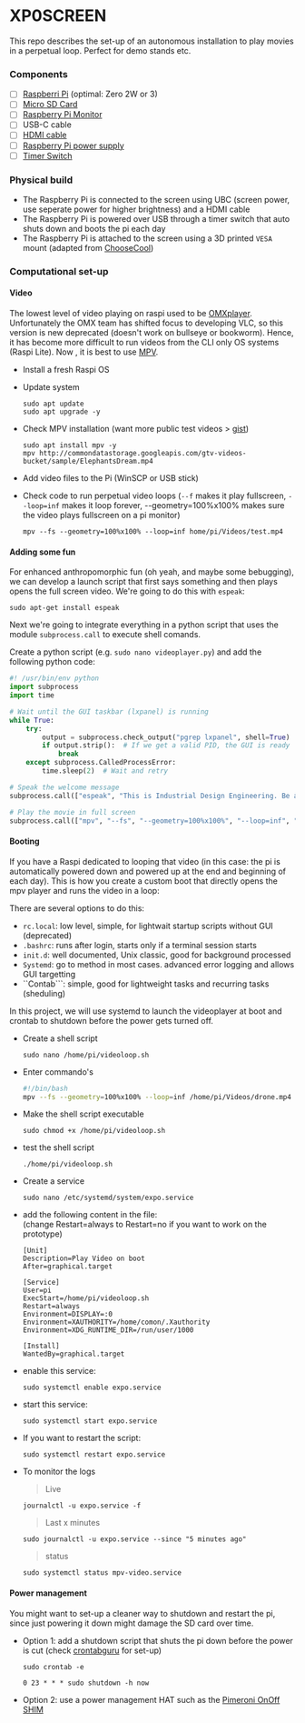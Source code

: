 # XP0SCREEN   
This repo describes the set-up of an autonomous installation to play movies in a perpetual loop. Perfect for demo stands etc.   
### Components
- [ ] [Raspberri Pi](https://www.raspberrypi.com/products/) (optimal: Zero 2W or 3)
- [ ] [Micro SD Card](https://be.farnell.com/transcend/ts2gusdc/card-sd-micro-2gb/dp/2290242)
- [ ] [Raspberry Pi Monitor](https://be.farnell.com/raspberry-pi/sc0940/rpi-monitor-red-white/dp/4568688)
- [ ] USB-C cable
- [ ] [HDMI cable](https://be.farnell.com/raspberry-pi/t7689ax/cable-micro-hdmi-hdmi-plug-1m/dp/3107125)
- [ ] [Raspberry Pi power supply](https://be.farnell.com/multicomp-pro/mp004971/adapter-ac-dc-5-1v-3a/dp/3058875)
- [ ] [Timer Switch](https://be.farnell.com/brennenstuhl/mz-20/timer-24hour-mechanica-euro-plug/dp/7966466)

### Physical build   
* The Raspberry Pi is connected to the screen using UBC (screen power, use seperate power for higher brightness) and a HDMI cable
* The Raspberry Pi is powered over USB through a timer switch that auto shuts down and boots the pi each day
* The Raspberry Pi is attached to the screen using a 3D printed ```VESA``` mount (adapted from [ChooseCool](https://www.thingiverse.com/thing:3808242))

### Computational set-up   
#### Video
The lowest level of video playing on raspi used to be [OMXplayer](https://github.com/popcornmix/omxplayer). Unfortunately the OMX team has shifted focus to developing VLC, so this version is new deprecated (doesn't work on bullseye or bookworm). Hence, it has become more difficult to run videos from the CLI only OS systems (Raspi Lite). Now , it is best to use [MPV](https://github.com/mpv-player/mpv).

* Install a fresh Raspi OS
* Update system
  
  ```console
  sudo apt update
  sudo apt upgrade -y
  ```
  
* Check MPV installation (want more public test videos > [gist](https://gist.github.com/jsturgis/3b19447b304616f18657))
  
  ```console
  sudo apt install mpv -y
  mpv http://commondatastorage.googleapis.com/gtv-videos-bucket/sample/ElephantsDream.mp4
  ```

* Add video files to the Pi (WinSCP or USB stick)
  
* Check code to run perpetual video loops (```--f``` makes it play fullscreen, ```--loop=inf``` makes it loop forever, --geometry=100%x100% makes sure the video plays fullscreen on a pi monitor)
  
  ```console
  mpv --fs --geometry=100%x100% --loop=inf home/pi/Videos/test.mp4
  ```

#### Adding some fun
For enhanced anthropomorphic fun (oh yeah, and maybe some bebugging), we can develop a launch script that first says something and then plays opens the full screen video. We're going to do this with ```espeak```:

```console
sudo apt-get install espeak
```
Next we're going to integrate everything in a python script that uses the module ```subprocess.call``` to execute shell comands.

Create a python script (e.g. ```sudo nano videoplayer.py```) and add the following python code:

```python
#! /usr/bin/env python
import subprocess
import time

# Wait until the GUI taskbar (lxpanel) is running
while True:
    try:
        output = subprocess.check_output("pgrep lxpanel", shell=True)
        if output.strip():  # If we get a valid PID, the GUI is ready
            break
    except subprocess.CalledProcessError:
        time.sleep(2)  # Wait and retry

# Speak the welcome message
subprocess.call(["espeak", "This is Industrial Design Engineering. Be amazed, be inspired, change the world."], stderr=subprocess.DEVNULL)

# Play the movie in full screen
subprocess.call(["mpv", "--fs", "--geometry=100%x100%", "--loop=inf", "/home/pi/Videos/drone.mp4"])
```


#### Booting
If you have a Raspi dedicated to looping that video (in this case: the pi is automatically powered down and powered up at the end and beginning of each day). This is how you create a custom boot that directly opens the mpv player and runs the video in a loop:  

There are several options to do this:
* ```rc.local```: low level, simple, for lightwait startup scripts without GUI (deprecated)
* ```.bashrc```: runs after login, starts only if a terminal session starts
* ```init.d```: well documented, Unix classic, good for background processed
* ```Systemd```: go to method in most cases. advanced error logging and allows GUI targetting
* ``Contab```: simple, good for lightweight tasks and recurring tasks (sheduling)

In this project, we will use systemd to launch the videoplayer at boot and crontab to shutdown before the power gets turned off.



* Create a shell script
  ```console
  sudo nano /home/pi/videoloop.sh
  ```

* Enter commando's
  ```bash
  #!/bin/bash
  mpv --fs --geometry=100%x100% --loop=inf /home/pi/Videos/drone.mp4
  ```

* Make the shell script executable
  ```console
  sudo chmod +x /home/pi/videoloop.sh
  ```
* test the shell script
  ```console
  ./home/pi/videoloop.sh
  ```
  
* Create a service
  ```console
  sudo nano /etc/systemd/system/expo.service
  ```
  
* add the following content in the file:   
  (change Restart=always to Restart=no if you want to work on the prototype)

  ```
  [Unit]
  Description=Play Video on boot
  After=graphical.target
  
  [Service]
  User=pi
  ExecStart=/home/pi/videoloop.sh
  Restart=always
  Environment=DISPLAY=:0
  Environment=XAUTHORITY=/home/comon/.Xauthority
  Environment=XDG_RUNTIME_DIR=/run/user/1000
  
  [Install]
  WantedBy=graphical.target
  ```

* enable this service:
  
  ```console
  sudo systemctl enable expo.service
  ```

* start this service:
  
  ```console
  sudo systemctl start expo.service
  ```

* If you want to restart the script:
  ```console
  sudo systemctl restart expo.service
  ```
* To monitor the logs
  > Live
  ```console
  journalctl -u expo.service -f
  ```
  > Last x minutes
  ```console
  sudo journalctl -u expo.service --since "5 minutes ago"
  ```
  > status
  ```console
  sudo systemctl status mpv-video.service
  ```

#### Power management
You might want to set-up a cleaner way to shutdown and restart the pi, since just powering it down might damage the SD card over time.
* Option 1: add a shutdown script that shuts the pi down before the power is cut (check [crontabguru](https://crontab.guru/) for set-up)
  
  ```console
  sudo crontab -e
  ```

  ```
  0 23 * * * sudo shutdown -h now
  ```

* Option 2: use a power management HAT such as the [Pimeroni OnOff SHIM](https://shop.pimoroni.com/products/onoff-shim?variant=41102600138)
